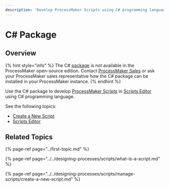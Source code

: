 ```yaml
---
description: 'Develop ProcessMaker Scripts using C# programming language.'
---
```


# C\# Package

## Overview

{% hint style="info" %}
The C\# [package](../first-topic.md) is not available in the ProcessMaker open-source edition. Contact [ProcessMaker Sales](https://www.processmaker.com/contact/) or ask your ProcessMaker sales representative how the C\# package can be installed in your ProcessMaker instance.
{% endhint %}

Use the C\# package to develop [ProcessMaker Scripts](../../designing-processes/scripts/what-is-a-script.md) in [Scripts Editor]() using C\# programming language.

See the following topics:

* [Create a New Script](../../designing-processes/scripts/manage-scripts/create-a-new-script.md#create-a-new-processmaker-script)
* [Scripts Editor]()

## Related Topics

{% page-ref page="../first-topic.md" %}

{% page-ref page="../../designing-processes/scripts/what-is-a-script.md" %}

{% page-ref page="../../designing-processes/scripts/manage-scripts/create-a-new-script.md" %}


